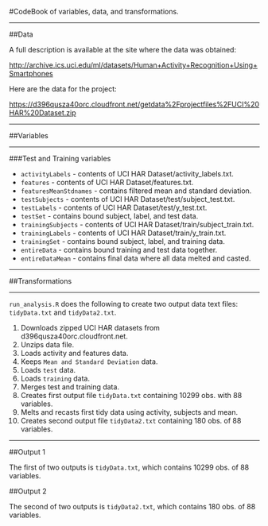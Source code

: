 #CodeBook of variables, data, and transformations.

---

##Data

A full description is available at the site where the data was obtained:

http://archive.ics.uci.edu/ml/datasets/Human+Activity+Recognition+Using+Smartphones

Here are the data for the project:

https://d396qusza40orc.cloudfront.net/getdata%2Fprojectfiles%2FUCI%20HAR%20Dataset.zip

---

##Variables

---

###Test and Training variables


* `activityLabels` - contents of UCI HAR Dataset/activity_labels.txt.
* `features` - contents of UCI HAR Dataset/features.txt.
* `featuresMeanStdnames` - contains filtered mean and standard deviation.
* `testSubjects` - contents of UCI HAR Dataset/test/subject_test.txt.
* `testLabels` - contents of UCI HAR Dataset/test/y_test.txt.
* `testSet` - contains bound subject, label, and test data.
* `trainingSubjects` - contents of UCI HAR Dataset/train/subject_train.txt.
* `trainingLabels` - contents of UCI HAR Dataset/train/y_train.txt.
* `trainingSet` - contains bound subject, label, and training data.
* `entireData` - contains bound training and test data together.
* `entireDataMean` - contains final data where all data melted and casted.

---

##Transformations

---

`run_analysis.R` does the following to create two output data text files: `tidyData.txt` and `tidyData2.txt`.

1. Downloads zipped UCI HAR datasets from d396qusza40orc.cloudfront.net.
2. Unzips data file.
3. Loads activity and features data.
4. Keeps `Mean and Standard Deviation` data.
5. Loads `test` data.
6. Loads `training` data.
7. Merges test and training data.
8. Creates first output file `tidyData.txt` containing 10299 obs. with 88 variables.
9. Melts and recasts first tidy data using activity, subjects and mean.
10. Creates second output file `tidyData2.txt` containing 180 obs. of  88 variables.

---

##Output 1


The first of two outputs is `tidyData.txt`, which contains 10299 obs. of  88 variables.

##Output 2


The second of two outputs is `tidyData2.txt`, which contains 180 obs. of  88 variables.

